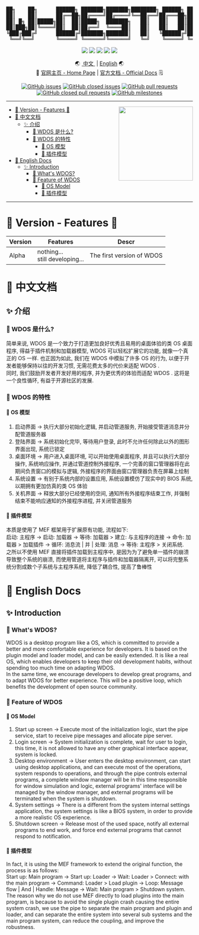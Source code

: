 <pre align="center">
██╗    ██╗      ██████╗ ███████╗███████╗████████╗ ██████╗ ██████╗      ██████╗ ███████╗
██║    ██║      ██╔══██╗██╔════╝██╔════╝╚══██╔══╝██╔═══██╗██╔══██╗    ██╔═══██╗██╔════╝
██║ █╗ ██║█████╗██║  ██║█████╗  ███████╗   ██║   ██║   ██║██████╔╝    ██║   ██║███████╗
██║███╗██║╚════╝██║  ██║██╔══╝  ╚════██║   ██║   ██║   ██║██╔═══╝     ██║   ██║╚════██║
╚███╔███╔╝      ██████╔╝███████╗███████║   ██║   ╚██████╔╝██║         ╚██████╔╝███████║
 ╚══╝╚══╝       ╚═════╝ ╚══════╝╚══════╝   ╚═╝    ╚═════╝ ╚═╝          ╚═════╝ ╚══════╝
</pre>
<p align="center">
  <a href="./LICENSE" target="_blank"><img src="https://img.shields.io/github/license/Catrol-org/Working-Desktop-OS?style=for-the-badge"></img></a>
  <a href="https://dotnet.microsoft.com/" target="_blank"><img src="https://img.shields.io/badge/.NET-5C2D91?style=for-the-badge&logo=.net&logoColor=white"></img></a>
  <a href="#" target="_blank"><img src="https://img.shields.io/badge/Windows-0078D6?style=for-the-badge&logo=windows&logoColor=white"></img></a>
  <a href="#" target="_blank"><img src="https://img.shields.io/badge/Linux-FCC624?style=for-the-badge&logo=linux&logoColor=black"></img></a>
  <a href="#" target="_blank"><img src="https://img.shields.io/badge/mac%20os-000000?style=for-the-badge&logo=macos&logoColor=F0F0F0"></img></a>
</p>
<p align="center">
🌏 <a href="#-中文文档">&nbsp;中文&nbsp;</a> | <a href="#-english-docs">English</a> 🌏<br>
🔗 <a href="https://www.wdos.online">官网主页 - Home Page</a> | <a href="https://docs.wdos.online">官方文档 - Official Docs</a> 🗒
</p>
<p align="center">
<a href="https://github.com/Catrol-org/Working-Desktop-OS/issues" target="_blank"><img alt="GitHub issues" src="https://img.shields.io/github/issues/Catrol-org/Working-Desktop-OS?style=flat-square"></a>
<a href="https://github.com/Catrol-org/Working-Desktop-OS/issues?q=is%3Aclosed" target="_blank"><img alt="GitHub closed issues" src="https://img.shields.io/github/issues-closed/Catrol-org/Working-Desktop-OS?style=flat-square"></a>
<a href="https://github.com/Catrol-org/Working-Desktop-OS/pulls" target="_blank"><img alt="GitHub pull requests" src="https://img.shields.io/github/issues-pr/Catrol-org/Working-Desktop-OS?style=flat-square"></a>
<a href="https://github.com/Catrol-org/Working-Desktop-OS/pulls?q=is%3Aclosed" target="_blank"><img alt="GitHub closed pull requests" src="https://img.shields.io/github/issues-pr-closed/Catrol-org/Working-Desktop-OS?style=flat-square"></a>
<a href="https://github.com/Catrol-org/Working-Desktop-OS/milestones" target="_blank"><img alt="GitHub milestones" src="https://img.shields.io/github/milestones/all/Catrol-org/Working-Desktop-OS?style=flat-square"></a>
</p>

----

<a href="https://www.wdos.online/" target="_blank"><img align="right" width="200" height="200" src="https://source.catrol.cn/icons/Project/Catrol/WDOS/logo2-mid.png"></img></a>

<!-- TOC -->

- [🥪 Version - Features 🔰](#markdown-header-🥪-version-features-🔰)
- [📄 中文文档](#markdown-header-📄-中文文档)
    - [✨ 介绍](#markdown-header-✨-介绍)
        - [🚩 WDOS 是什么?](#markdown-header-🚩-wdos-是什么)
        - [🔰 WDOS 的特性](#markdown-header-🔰-wdos-的特性)
            - [🔮 OS 模型](#markdown-header-🔮-os-模型)
            - [📱 插件模型](#markdown-header-📱-插件模型)
- [📄 English Docs](#markdown-header-📄-english-docs)
    - [✨ Introduction](#markdown-header-✨-introduction)
        - [🚩 What's WDOS?](#markdown-header-🚩-whats-wdos)
        - [🔰 Feature of WDOS](#markdown-header-🔰-feature-of-wdos)
            - [🔮 OS Model](#markdown-header-🔮-os-model)
            - [📱 插件模型](#markdown-header-📱-插件模型_1)

<!-- /TOC -->

----

<a id="markdown-markdown-header-🥪-version-features-🔰" name="markdown-header-🥪-version-features-🔰"></a>
# 🥪 Version - Features 🔰

| Version | Features                          | Descr                     |
|---------|-----------------------------------|---------------------------|
| Alpha   | nothing...<br>still developing... | The first version of WDOS |

<a id="markdown-markdown-header-📄-中文文档" name="markdown-header-📄-中文文档"></a>
# 📄 中文文档
<a id="markdown-markdown-header-✨-介绍" name="markdown-header-✨-介绍"></a>
## ✨ 介绍
<a id="markdown-markdown-header-🚩-wdos-是什么" name="markdown-header-🚩-wdos-是什么"></a>
### 🚩 WDOS 是什么?
简单来说, WDOS 是一个致力于打造更加良好优秀且易用的桌面体验的类 OS 桌面程序, 得益于插件机制和加载器模型, WDOS 可以轻松扩展它的功能, 就像一个真正的 OS 一样. 也正因为如此, 我们在 WDOS 中模拟了许多 OS 的行为, 以便于开发者能够保持以往的开发习惯, 无需花费太多的代价来适配 WDOS .  
同时, 我们鼓励开发者开发好用的程序, 并为更优秀的体验而适配 WDOS . 这将是一个良性循环, 有益于开源社区的发展.

<a id="markdown-markdown-header-🔰-wdos-的特性" name="markdown-header-🔰-wdos-的特性"></a>
### 🔰 WDOS 的特性
<a id="markdown-markdown-header-🔮-os-模型" name="markdown-header-🔮-os-模型"></a>
#### 🔮 OS 模型
1. 启动界面   ->    执行大部分初始化逻辑, 并启动管道服务, 开始接受管道消息并分配管道服务器
2. 登陆界面   ->    系统初始化完毕, 等待用户登录, 此时不允许任何除此以外的图形界面出现, 系统已锁定
3. 桌面环境   ->    用户进入桌面环境, 可以开始使用桌面程序, 并且可以执行大部分操作, 系统响应操作, 并通过管道控制外接程序, 一个完善的窗口管理器将在此期间负责窗口的模拟与逻辑, 外接程序的界面由窗口管理器负责在屏幕上绘制
4. 系统设置   ->    有别于系统内部的设置应用, 系统设置模仿了现实中的 BIOS 系统, 以期拥有更加仿真的类 OS 体验
5. 关机界面   ->    释放大部分已经使用的空间, 通知所有外接程序结束工作, 并强制结束不能响应通知的外接程序进程, 并关闭管道服务

<a id="markdown-markdown-header-📱-插件模型" name="markdown-header-📱-插件模型"></a>
#### 📱 插件模型
本质是使用了 MEF 框架用于扩展原有功能, 流程如下:  
启动: 主程序 -> 启动: 加载器 -> 等待: 加载器 > 建立: 与主程序的连接 -> 命令: 加载器 > 加载插件 -> 循环: 消息流 | 并 | 处理: 消息 -> 等待: 主程序 > 关闭系统.  
之所以不使用 MEF 直接将插件加载到主程序中, 是因为为了避免单一插件的崩溃导致整个系统的崩溃, 而使用管道将主程序与插件和加载器隔离开, 可以将完整系统分割成数个子系统与主程序系统, 降低了耦合性, 提高了鲁棒性  

<a id="markdown-markdown-header-📄-english-docs" name="markdown-header-📄-english-docs"></a>
# 📄 English Docs
<a id="markdown-markdown-header-✨-introduction" name="markdown-header-✨-introduction"></a>
## ✨ Introduction
<a id="markdown-markdown-header-🚩-whats-wdos" name="markdown-header-🚩-whats-wdos"></a>
### 🚩 What's WDOS?
WDOS is a desktop program like a OS, which is committed to provide a better and more comfortable experience for developers. It is based on the plugin model and loader model, and can be easily extended. It is like a real OS, which enables developers to keep their old development habits, without spending too much time on adapting WDOS.  
In the same time, we encourage developers to develop great programs, and to adapt WDOS for better experience. This will be a positive loop, which benefits the development of open source community.

<a id="markdown-markdown-header-🔰-feature-of-wdos" name="markdown-header-🔰-feature-of-wdos"></a>
### 🔰 Feature of WDOS
<a id="markdown-markdown-header-🔮-os-model" name="markdown-header-🔮-os-model"></a>
#### 🔮 OS Model
1. Start up screen        ->    Execute most of the initialization logic, start the pipe service, start to receive pipe messages and allocate pipe server.
2. Login screen           ->    System initialization is complete, wait for user to login, this time, it is not allowed to have any other graphical interface appear, system is locked.
3. Desktop environment    ->    User enters the desktop environment, can start using desktop applications, and can execute most of the operations, system responds to operations, and through the pipe controls external programs, a complete window manager will be in this time responsible for window simulation and logic, external programs' interface will be managed by the window manager, and external programs will be terminated when the system is shutdown.
4. System settings        ->    There is a different from the system internal settings application, the system settings is like a BIOS system, in order to provide a more realistic OS experience.
5. Shutdown screen        ->    Release most of the used space, notify all external programs to end work, and force end external programs that cannot respond to notification.

<a id="markdown-markdown-header-📱-插件模型_1" name="markdown-header-📱-插件模型_1"></a>
#### 📱 插件模型
In fact, it is using the MEF framework to extend the original function, the process is as follows:  
Start up: Main program -> Start up: Loader -> Wait: Loader > Connect: with the main program -> Command: Loader > Load plugin -> Loop: Message flow | And | Handle: Message -> Wait: Main program > Shutdown system.  
The reason why we do not use MEF directly to load plugins into the main program, is because to avoid the single plugin crash causing the entire system crash, we use the pipe to separate the main program and plugin and loader, and can separate the entire system into several sub systems and the main program system, can reduce the coupling, and improve the robustness.

